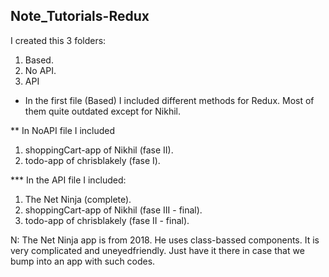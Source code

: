 ## Note_Tutorials-Redux

I created this 3 folders:

1. Based.
2. No API.
3. API

* In the first file (Based) I included different methods for Redux. Most of them quite outdated except for Nikhil.

** In NoAPI file I included 
1. shoppingCart-app of Nikhil (fase II).
2. todo-app of chrisblakely (fase I).

*** In the API file I included:

1. The Net Ninja (complete).
2. shoppingCart-app of Nikhil (fase III - final).
3. todo-app of chrisblakely (fase II - final).

N: The Net Ninja app is from 2018. He uses class-bassed components. It is very complicated and uneyedfriendly. Just have it there in case that we bump into an app with such codes.


